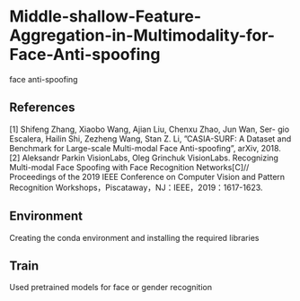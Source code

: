 # Middle-shallow-Feature-Aggregation-in-Multimodality-for-Face-Anti-spoofing
face anti-spoofing
## References
[1] Shifeng Zhang, Xiaobo Wang, Ajian Liu, Chenxu Zhao, Jun Wan, Ser- gio Escalera, Hailin Shi, Zezheng Wang, Stan Z. Li, ”CASIA-SURF: A Dataset and Benchmark for Large-scale Multi-modal Face Anti-spoofing”, arXiv, 2018.
[2]  	Aleksandr Parkin VisionLabs, Oleg Grinchuk VisionLabs. Recognizing Multi-modal Face Spoofing with Face Recognition Networks[C]// Proceedings of the 2019 IEEE Conference on Computer Vision and Pattern Recognition Workshops，Piscataway，NJ：IEEE，2019：1617-1623. 

## Environment
Сreating the conda environment and installing the required libraries

## Train
Used pretrained models for face or gender recognition

